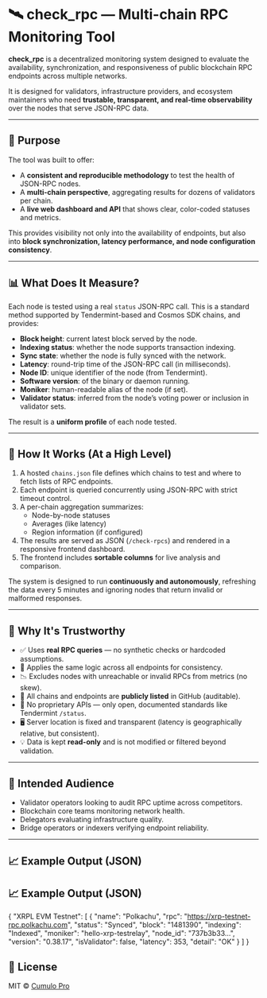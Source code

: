 # 🛰️ check_rpc — Multi-chain RPC Monitoring Tool

**check_rpc** is a decentralized monitoring system designed to evaluate the availability, synchronization, and responsiveness of public blockchain RPC endpoints across multiple networks.

It is designed for validators, infrastructure providers, and ecosystem maintainers who need **trustable, transparent, and real-time observability** over the nodes that serve JSON-RPC data.

---

## 📌 Purpose

The tool was built to offer:

- A **consistent and reproducible methodology** to test the health of JSON-RPC nodes.
- A **multi-chain perspective**, aggregating results for dozens of validators per chain.
- A **live web dashboard and API** that shows clear, color-coded statuses and metrics.

This provides visibility not only into the availability of endpoints, but also into **block synchronization, latency performance, and node configuration consistency**.

---

## 📊 What Does It Measure?

Each node is tested using a real `status` JSON-RPC call. This is a standard method supported by Tendermint-based and Cosmos SDK chains, and provides:

- **Block height**: current latest block served by the node.
- **Indexing status**: whether the node supports transaction indexing.
- **Sync state**: whether the node is fully synced with the network.
- **Latency**: round-trip time of the JSON-RPC call (in milliseconds).
- **Node ID**: unique identifier of the node (from Tendermint).
- **Software version**: of the binary or daemon running.
- **Moniker**: human-readable alias of the node (if set).
- **Validator status**: inferred from the node’s voting power or inclusion in validator sets.

The result is a **uniform profile** of each node tested.

---

## 🔁 How It Works (At a High Level)

1. A hosted `chains.json` file defines which chains to test and where to fetch lists of RPC endpoints.
2. Each endpoint is queried concurrently using JSON-RPC with strict timeout control.
3. A per-chain aggregation summarizes:
   - Node-by-node statuses
   - Averages (like latency)
   - Region information (if configured)
4. The results are served as JSON (`/check-rpcs`) and rendered in a responsive frontend dashboard.
5. The frontend includes **sortable columns** for live analysis and comparison.

The system is designed to run **continuously and autonomously**, refreshing the data every 5 minutes and ignoring nodes that return invalid or malformed responses.

---

## 🔐 Why It's Trustworthy

- ✅ Uses **real RPC queries** — no synthetic checks or hardcoded assumptions.
- 🧪 Applies the same logic across all endpoints for consistency.
- 📉 Excludes nodes with unreachable or invalid RPCs from metrics (no skew).
- 📂 All chains and endpoints are **publicly listed** in GitHub (auditable).
- 🚫 No proprietary APIs — only open, documented standards like Tendermint `/status`.
- 🖥 Server location is fixed and transparent (latency is geographically relative, but consistent).
- 💡 Data is kept **read-only** and is not modified or filtered beyond validation.

---

## 👥 Intended Audience

- Validator operators looking to audit RPC uptime across competitors.
- Blockchain core teams monitoring network health.
- Delegators evaluating infrastructure quality.
- Bridge operators or indexers verifying endpoint reliability.

---

## 📈 Example Output (JSON)

## 📈 Example Output (JSON)

{
  "XRPL EVM Testnet": [
    {
      "name": "Polkachu",
      "rpc": "https://xrp-testnet-rpc.polkachu.com",
      "status": "Synced",
      "block": "1481390",
      "indexing": "Indexed",
      "moniker": "hello-xrp-testrelay",
      "node_id": "737b3b33...",
      "version": "0.38.17",
      "isValidator": false,
      "latency": 353,
      "detail": "OK"
    }
  ]
}

## 📜 License

MIT © [Cumulo Pro](https://cumulo.pro)
